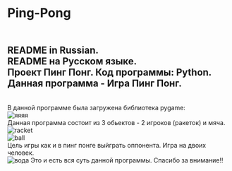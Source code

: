 # Ping-Pong
<br/>README in Russian.
<br/>README на Русском языке.
<br/>Проект Пинг Понг. Код программы: Python.
<br/>Данная программа - Игра Пинг Понг.
----------------------------------------------
<br/>В данной программе была загружена библиотека pygame:
<br/>![яяяя](https://user-images.githubusercontent.com/105152857/170862414-967e08a5-157c-4393-8b63-22ce77cdc7ff.jpg)
<br/>Данная программа состоит из 3 обьектов - 2 игроков (ракеток) и мяча.
<br/>![racket](https://user-images.githubusercontent.com/105152857/170862465-500a49f7-db67-400f-8db5-5a030aa67180.png)
<br/>![ball](https://user-images.githubusercontent.com/105152857/170862471-9d3bf5a4-a1c6-4453-a11b-e7c011e49b1a.png)
<br/>Цель игры как и в пинг понге выйграть оппонента. Игра на двоих человек.
<br/>![вода](https://user-images.githubusercontent.com/105152857/170862620-19de25b1-a21a-46d9-a3a0-0c7d201d2386.jpg)
Это и есть вся суть данной программы. Спасибо за внимание!!
